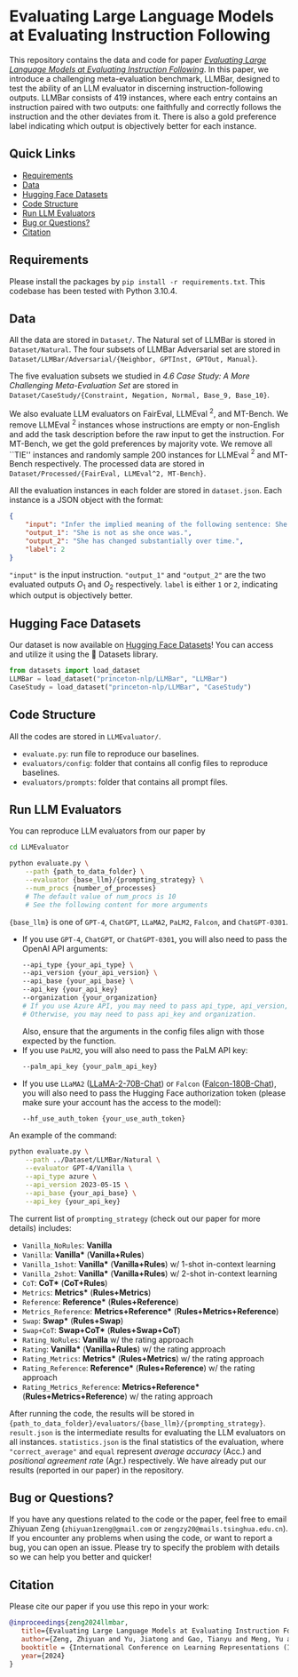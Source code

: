# Evaluating Large Language Models at Evaluating Instruction Following

This repository contains the data and code for paper *[Evaluating Large Language Models at Evaluating Instruction Following](https://arxiv.org/abs/2310.07641)*.
In this paper, we introduce a challenging meta-evaluation benchmark, LLMBar, designed to test the ability of an LLM evaluator in discerning instruction-following outputs.
LLMBar consists of 419 instances, where each entry contains an instruction paired with two outputs: one faithfully and correctly follows the instruction and the other deviates from it.
There is also a gold preference label indicating which output is objectively better for each instance.

## Quick Links

- [Requirements](#requirements)
- [Data](#data)
- [Hugging Face Datasets](#hugging-face-datasets)
- [Code Structure](#code-structure)
- [Run LLM Evaluators](#run-llm-evaluators)
- [Bug or Questions?](#bug-or-questions)
- [Citation](#citation)

## Requirements

Please install the packages by `pip install -r requirements.txt`. This codebase has been tested with Python 3.10.4.

## Data

All the data are stored in `Dataset/`.
The Natural set of LLMBar is stored in `Dataset/Natural`.
The four subsets of LLMBar Adversarial set are stored in `Dataset/LLMBar/Adversarial/{Neighbor, GPTInst, GPTOut, Manual}`.

The five evaluation subsets we studied in *4.6 Case Study: A More Challenging Meta-Evaluation Set* are stored in `Dataset/CaseStudy/{Constraint, Negation, Normal, Base_9, Base_10}`.

We also evaluate LLM evaluators on FairEval, LLMEval $^2$, and MT-Bench.
We remove LLMEval $^2$ instances whose instructions are empty or non-English and add the task description before the raw input to get the instruction.
For MT-Bench, we get the gold preferences by majority vote.
We remove all ``TIE'' instances and randomly sample 200 instances for LLMEval $^2$ and MT-Bench respectively.
The processed data are stored in `Dataset/Processed/{FairEval, LLMEval^2, MT-Bench}`.

All the evaluation instances in each folder are stored in `dataset.json`.
Each instance is a JSON object with the format:

```json
{
    "input": "Infer the implied meaning of the following sentence: She is not what she used to be.",
    "output_1": "She is not as she once was.",
    "output_2": "She has changed substantially over time.",
    "label": 2
}
```

`"input"` is the input instruction.
`"output_1"` and `"output_2"` are the two evaluated outputs $O_1$ and $O_2$  respectively.
`label` is either `1` or `2`, indicating which output is objectively better.

## Hugging Face Datasets

Our dataset is now available on [Hugging Face Datasets](https://huggingface.co/datasets/princeton-nlp/LLMBar)! You can access and utilize it using the 🤗 Datasets library.

```python
from datasets import load_dataset
LLMBar = load_dataset("princeton-nlp/LLMBar", "LLMBar")
CaseStudy = load_dataset("princeton-nlp/LLMBar", "CaseStudy")
```

## Code Structure

All the codes are stored in `LLMEvaluator/`.

* `evaluate.py`: run file to reproduce our baselines.
* `evaluators/config`: folder that contains all config files to reproduce baselines.
* `evaluators/prompts`: folder that contains all prompt files.

## Run LLM Evaluators

You can reproduce LLM evaluators from our paper by
```bash
cd LLMEvaluator

python evaluate.py \
    --path {path_to_data_folder} \
    --evaluator {base_llm}/{prompting_strategy} \
    --num_procs {number_of_processes}
    # The default value of num_procs is 10
    # See the following content for more arguments
```

`{base_llm}` is one of `GPT-4`, `ChatGPT`, `LLaMA2`, `PaLM2`, `Falcon`, and `ChatGPT-0301`.

- If you use `GPT-4`, `ChatGPT`, or `ChatGPT-0301`, you will also need to pass the OpenAI API arguments:
    ```bash
    --api_type {your_api_type} \
    --api_version {your_api_version} \
    --api_base {your_api_base} \
    --api_key {your_api_key}
    --organization {your_organization}
    # If you use Azure API, you may need to pass api_type, api_version, api_base, and api_key.
    # Otherwise, you may need to pass api_key and organization.
    ```
    Also, ensure that the arguments in the config files align with those expected by the function.
- If you use `PaLM2`, you will also need to pass the PaLM API key:
    ```bash
    --palm_api_key {your_palm_api_key}
    ```
- If you use `LLaMA2` ([LLaMA-2-70B-Chat](https://huggingface.co/meta-llama/Llama-2-70b-chat-hf)) or `Falcon` ([Falcon-180B-Chat](https://huggingface.co/tiiuae/falcon-180B-chat)), you will also need to pass the Hugging Face authorization token (please make sure your account has the access to the model):
    ```bash
    --hf_use_auth_token {your_use_auth_token}
    ```

An example of the command:

```bash
python evaluate.py \
    --path ../Dataset/LLMBar/Natural \
    --evaluator GPT-4/Vanilla \
    --api_type azure \
    --api_version 2023-05-15 \
    --api_base {your_api_base} \
    --api_key {your_api_key}
```

The current list of `prompting_strategy` (check out our paper for more details) includes:

- `Vanilla_NoRules`: **Vanilla**
- `Vanilla`: **Vanilla\*** (**Vanilla+Rules**)
- `Vanilla_1shot`: **Vanilla\*** (**Vanilla+Rules**) w/ 1-shot in-context learning
- `Vanilla_2shot`: **Vanilla\*** (**Vanilla+Rules**) w/ 2-shot in-context learning
- `CoT`: **CoT\*** (**CoT+Rules**)
- `Metrics`: **Metrics\*** (**Rules+Metrics**)
- `Reference`: **Reference\*** (**Rules+Reference**)
- `Metrics_Reference`: **Metrics+Reference\*** (**Rules+Metrics+Reference**)
- `Swap`: **Swap\*** (**Rules+Swap**)
- `Swap+CoT`: **Swap+CoT\*** (**Rules+Swap+CoT**)
- `Rating_NoRules`: **Vanilla** w/ the rating approach
- `Rating`: **Vanilla\*** (**Vanilla+Rules**) w/ the rating approach
- `Rating_Metrics`: **Metrics\*** (**Rules+Metrics**) w/ the rating approach
- `Rating_Reference`: **Reference\*** (**Rules+Reference**) w/ the rating approach
- `Rating_Metrics_Reference`: **Metrics+Reference\*** (**Rules+Metrics+Reference**) w/ the rating approach

After running the code, the results will be stored in `{path_to_data_folder}/evaluators/{base_llm}/{prompting_strategy}`.
`result.json` is the intermediate results for evaluating the LLM evaluators on all instances.
`statistics.json` is the final statistics of the evaluation, where `"correct_average"` and `equal` represent *average accuracy* (Acc.) and *positional agreement rate* (Agr.) respectively.
We have already put our results (reported in our paper) in the repository.

## Bug or Questions?

If you have any questions related to the code or the paper, feel free to email Zhiyuan Zeng (`zhiyuan1zeng@gmail.com` or `zengzy20@mails.tsinghua.edu.cn`).
If you encounter any problems when using the code, or want to report a bug, you can open an issue.
Please try to specify the problem with details so we can help you better and quicker!

## Citation

Please cite our paper if you use this repo in your work:

```bibtex
@inproceedings{zeng2024llmbar,
   title={Evaluating Large Language Models at Evaluating Instruction Following},
   author={Zeng, Zhiyuan and Yu, Jiatong and Gao, Tianyu and Meng, Yu and Goyal, Tanya and Chen, Danqi},
   booktitle = {International Conference on Learning Representations (ICLR)},
   year={2024}
}
```
